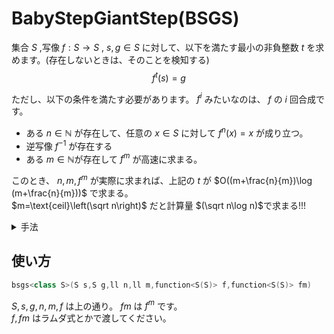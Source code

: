 # BabyStepGiantStep(BSGS)

集合 $S$ ,写像 $f:S\to S$ , $s,g\in S$ に対して、以下を満たす最小の非負整数 $t$ を求めます。(存在しないときは、そのことを検知する)
$$f^t(s)=g$$

ただし、以下の条件を満たす必要があります。 $f^i$ みたいなのは、 $f$ の $i$ 回合成です。
- ある $n\in\mathbb{N}$ が存在して、任意の $x\in S$ に対して $f^n(x)=x$ が成り立つ。
- 逆写像 $f^{-1}$ が存在する
- ある $m\in\mathbb{N}$が存在して $f^m$ が高速に求まる。

このとき、 $n,m,f^m$ が実際に求まれば、上記の $t$ が $O((m+\frac{n}{m})\log (m+\frac{n}{m}))$ で求まる。\
$m=\text{ceil}\left(\sqrt n\right)$ だと計算量 $(\sqrt n\log n)$で求まる!!!

<details>
  <summary> 手法 </summary>
  
  周期性から、 $t=0,1,\dots,n-1$ に対して条件を満たすかどうか確認すればよいです。なぜなら、
  $$f^j=f^{j \mod n}$$
  が成り立つからです。\
  まず、別処理で $t=0$ の時を調べておきます。これは $s=g$かどうか判定するだけです。
  \
  \
  $t=im-j$ と分解します。この時、 $1\leq i\leq \text{ceil}(\frac{n}{m})$ と $0\leq j< m$ なる $i,j$ について調べれば $t=1,2,\dots,n-1$ について調べたことになります。\
  こう分解したとき、
  $$f^{im-j}(s)=g\Leftrightarrow f^{im}(s)=f^{j}(g)$$
  $$\Leftrightarrow (f^m)^{i}(s)=f^{j}(g)$$
  となります。\
  ここで、 $i$ を固定してみることにします。\
  このとき、 $t$ を最小化するためには(存在すれば) $f^{im}(s)=f^{j}(g)$ なる最大の $j$ を使えばよいです。このとき、前処理で
  - $mp[x]$:(存在すれば) $x=f^j(h)$ なる最大の $j$
                                                                            
  というハッシュマップ(`std::map`)を用意しておくことで、 $j$ の検索が高速で処理できます。
  \
  \
  \
  \
  ということで、以下の手順を踏むことで(存在すれば)最小の $t$ を見つけることができました。
  
  1. $j=0,1,\dots,m-1$ に対して、 $f^j(g)$ を計算して $mp$ に突っ込んでおく。
  1. $i=1,2,\dots,\text{ceil}(n/m)$ に対して、 $mp[f^{im}(s)]$ を検索して、もしあれば $t=im-j$ が答え。
  1. 以上の手順を踏んで、ヒットする結果が無ければ求める $t$ は存在しないことが分かる。
                                                                            
  ...計算量は $O(m+n/m)$ にハッシュマップの検索分がつきます。これは、 $m=\text{ceil}(\sqrt n)$ とすることで最小化できます。
  \
  \
  \
  なお、実用上は $m=\sqrt n+1$ とかでいい。
</details>

## 使い方
```cpp
bsgs<class S>(S s,S g,ll n,ll m,function<S(S)> f,function<S(S)> fm)
```
$S,s,g,n,m,f$ は上の通り。 $fm$ は $f^m$ です。\
$f,fm$ はラムダ式とかで渡してください。
